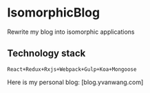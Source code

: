 # IsomorphicBlog
Rewrite my blog into isomorphic applications


## Technology stack
```
React+Redux+Rxjs+Webpack+Gulp+Koa+Mongoose
```

Here is my personal blog:
[blog.yvanwang.com]
